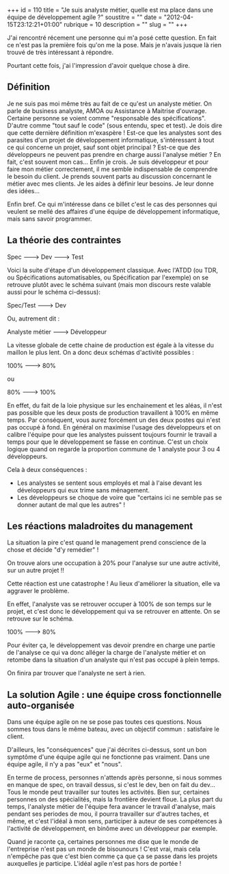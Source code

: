 +++
id = 110
title = "Je suis analyste métier, quelle est ma place dans une équipe de développement agile ?"
soustitre = ""
date = "2012-04-15T23:12:21+01:00"
rubrique = 10
description = ""
slug = ""
+++

<div class="chapo"></div>
J'ai rencontré récement une personne qui m'a posé cette question. En fait ce n'est pas la première fois qu'on me la pose. Mais je n'avais jusque là rien trouvé de très intéressant à répondre.

Pourtant cette fois, j'ai l'impression d'avoir quelque chose à dire.

## Définition
Je ne suis pas moi même très au fait de ce qu'est un analyste métier. On parle de business analyste, AMOA ou Assistance à Maitrise d'ouvrage. Certaine personne se voient comme "responsable des spécifications". D'autre comme "tout sauf le code" (sous entendu, spec et test). Je dois dire que cette dernière définition m'exaspère ! Est-ce que les analystes sont des parasites d'un projet de développement informatique, s'intéressant à tout ce qui concerne un projet, sauf sont objet principal ? Est-ce que des développeurs ne peuvent pas prendre en charge aussi l'analyse métier ? En fait, c'est souvent mon cas... Enfin je crois. Je suis développeur et pour faire mon métier correctement, il me semble indispensable de comprendre le besoin du client. Je prends souvent parts au discussion concernant le métier avec mes clients. Je les aides à définir leur besoins. Je leur donne des idées...

Enfin bref. Ce qui m'intéresse dans ce billet c'est le cas des personnes qui veulent se mellé des affaires d'une équipe de développement informatique, mais sans savoir programmer.

## La théorie des contraintes

Spec ---> Dev ---> Test

Voici la suite d'étape d'un développement classique. 
Avec l'ATDD (ou TDR, ou Spécifications automatisables, ou Spécification par l'exemple) on se retrouve plutôt avec le schéma suivant (mais mon discours reste valable aussi pour le schéma ci-dessus):

Spec/Test ---> Dev

Ou, autrement dit :

Analyste métier ---> Développeur

La vitesse globale de cette chaine de production est égale à la vitesse du maillon le plus lent. On a donc deux schémas d'activité possibles :

100% ---> 80%

ou 

80%  ---> 100%

En effet, du fait de la loie physique sur les enchainement et les aléas, il n'est pas possible que les deux posts de production travaillent à 100% en même temps. Par conséquent, vous aurez forcément un des deux postes qui n'est pas occupé à fond. En général on maximise l'usage des développeurs et on calibre l'équipe pour que les analystes puissent toujours fournir le travail a temps pour que le développement se fasse en continue. C'est un choix logique quand on regarde la proportion commune de 1 analyste pour 3 ou 4 développeurs.

Cela à deux conséquences :

- Les analystes se sentent sous employés et mal à l'aise devant les développeurs qui eux trime sans ménagement.
- Les développeurs se choque de voire que "certains ici ne semble pas se donner autant de mal que les autres" !

## Les réactions maladroites du management

La situation la pire c'est quand le management prend conscience de la chose et décide "d'y remédier" !

On trouve alors une occupation à 20% pour l'analyse sur une autre activité, sur un autre projet !!

Cette réaction est une catastrophe ! Au lieux d'améliorer la situation, elle va aggraver le problème.

En effet, l'analyste vas se retrouver occuper à 100% de son temps sur le projet, et c'est donc le développement qui va se retrouver en attente. On se retrouve sur le schéma.

100% ---> 80%

Pour éviter ça, le développement vas devoir prendre en charge une partie de l'analyse ce qui va donc alléger la charge de l'analyste métier et on retombe dans la situation d'un analyste qui n'est pas occupé à plein temps.

On finira par trouver que l'analyste ne sert à rien.

## La solution Agile : une équipe cross fonctionnelle auto-organisée

Dans une équipe agile on ne se pose pas toutes ces questions. Nous sommes tous dans le même bateau, avec un objectif commun : satisfaire le client.

D'ailleurs, les "conséquences" que j'ai décrites ci-dessus, sont un bon symptôme d'une équipe agile qui ne fonctionne pas vraiment. Dans une équipe agile, il n'y a pas "eux" et "nous".

En terme de process, personnes n'attends après personne, si nous sommes en manque de spec, on travail dessus, si c'est le dev, ben on fait du dev...
Tous le monde peut travailler sur toutes les activités. Bien sur, certaines personnes on des spécialités, mais la frontière devient floue.
La plus part du temps, l'analyste métier de l'équipe fera avancer le travail d'analyse, mais pendant ses periodes de mou, il pourra travailler sur d'autres taches, et même, et c'est l'idéal à mon sens, participer à auteur de ses compétences à l'activité de développement, en binôme avec un développeur par exemple.

Quand je raconte ça, certaines personnes me dise que le monde de l'entreprise n'est pas un monde de bisounours ! C'est vrai, mais cela n'empêche pas que c'est bien comme ça que ça se passe dans les projets auxquelles je participe. L'idéal agile n'est pas hors de portée !